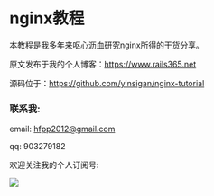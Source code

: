 # nginx教程

本教程是我多年来呕心沥血研究nginx所得的干货分享。

原文发布于我的个人博客：https://www.rails365.net

源码位于：https://github.com/yinsigan/nginx-tutorial

### 联系我:

email: hfpp2012@gmail.com

qq: 903279182

欢迎关注我的个人订阅号:

![](https://rails365.oss-cn-shenzhen.aliyuncs.com/uploads/photo/image/310/2017/0f6c7b070c711c48dbe92193f71e9cbf.jpg)
